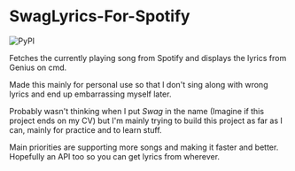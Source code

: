 # SwagLyrics-For-Spotify 
![PyPI](https://img.shields.io/pypi/v/swaglyrics.svg)

Fetches the currently playing song from Spotify and displays the lyrics from Genius on cmd.

Made this mainly for personal use so that I don't sing along with wrong lyrics and end up embarrassing myself later.


Probably wasn't thinking when I put _Swag_ in the name (Imagine if this project ends on my CV) but I'm mainly trying to build this project as far as I can, mainly for practice and to learn stuff.

Main priorities are supporting more songs and making it faster and better. Hopefully an API too so you can get lyrics from wherever.
